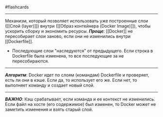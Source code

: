 #flashcards
***
Механизм, который позволяет использовать уже построенные слои ([[Слой (layer)]]) внутри ([[Образ контейнера (Docker Image)]]), чтобы ускорить сборку и экономить ресурсы.
***Проще***: [[Docker]] не пересобирает слои заново, если они не изменились внутри [[Dockerfile]].
- Последующие слои "наследуются" от предыдущего. Если строка в Dockerfile была изменена, то все последующие за не пересобираются.
***
***Алгоритм***:
	Docker идет по слоям (командам) Dockerfile и проверяет, есть ли они в кэше. Если да, то использует его же. Если нет, то выполняет команду и создает новый слой.
***
***ВАЖНО***:
	Кэш срабатывает, если команда и ее контекст не изменились. Если файл на хосте (его содержимое) был изменен, то Docker может не заметить изменения и взять старый слой.
<!--SR:!2025-10-21,4,230-->